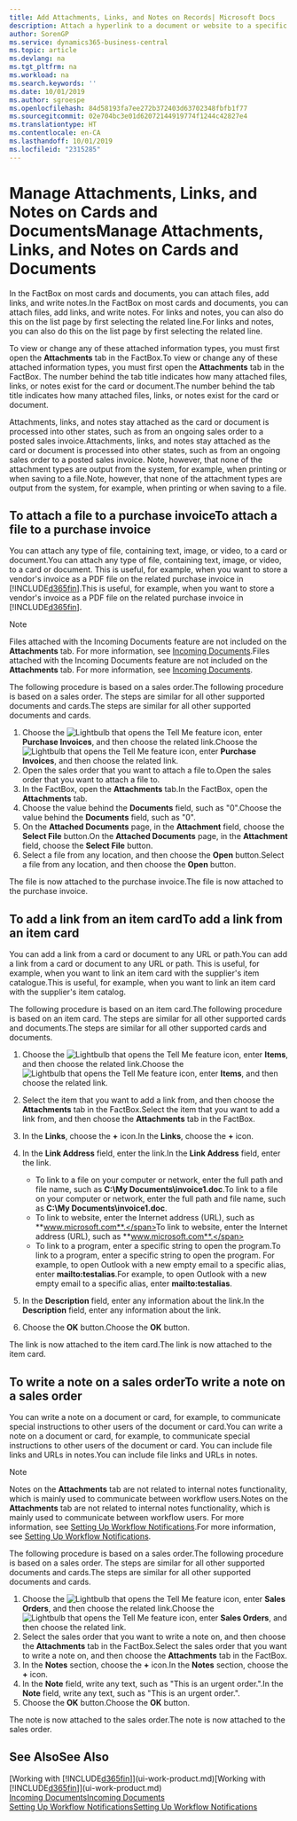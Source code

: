 ```yaml
---
title: Add Attachments, Links, and Notes on Records| Microsoft Docs
description: Attach a hyperlink to a document or website to a specific record, such as a customer or document.
author: SorenGP
ms.service: dynamics365-business-central
ms.topic: article
ms.devlang: na
ms.tgt_pltfrm: na
ms.workload: na
ms.search.keywords: ''
ms.date: 10/01/2019
ms.author: sgroespe
ms.openlocfilehash: 84d58193fa7ee272b372403d63702348fbfb1f77
ms.sourcegitcommit: 02e704bc3e01d62072144919774f1244c42827e4
ms.translationtype: HT
ms.contentlocale: en-CA
ms.lasthandoff: 10/01/2019
ms.locfileid: "2315285"
---
```

# <a name="manage-attachments-links-and-notes-on-cards-and-documents"></a><span data-ttu-id="5136d-103">Manage Attachments, Links, and Notes on Cards and Documents</span><span class="sxs-lookup"><span data-stu-id="5136d-103">Manage Attachments, Links, and Notes on Cards and Documents</span></span>

<span data-ttu-id="5136d-104">In the FactBox on most cards and documents, you can attach files, add links, and write notes.</span><span class="sxs-lookup"><span data-stu-id="5136d-104">In the FactBox on most cards and documents, you can attach files, add links, and write notes.</span></span> <span data-ttu-id="5136d-105">For links and notes, you can also do this on the list page by first selecting the related line.</span><span class="sxs-lookup"><span data-stu-id="5136d-105">For links and notes, you can also do this on the list page by first selecting the related line.</span></span>

<span data-ttu-id="5136d-106">To view or change any of these attached information types, you must first open the **Attachments** tab in the FactBox.</span><span class="sxs-lookup"><span data-stu-id="5136d-106">To view or change any of these attached information types, you must first open the **Attachments** tab in the FactBox.</span></span> <span data-ttu-id="5136d-107">The number behind the tab title indicates how many attached files, links, or notes exist for the card or document.</span><span class="sxs-lookup"><span data-stu-id="5136d-107">The number behind the tab title indicates how many attached files, links, or notes exist for the card or document.</span></span>

<span data-ttu-id="5136d-108">Attachments, links, and notes stay attached as the card or document is processed into other states, such as from an ongoing sales order to a posted sales invoice.</span><span class="sxs-lookup"><span data-stu-id="5136d-108">Attachments, links, and notes stay attached as the card or document is processed into other states, such as from an ongoing sales order to a posted sales invoice.</span></span> <span data-ttu-id="5136d-109">Note, however, that none of the attachment types are output from the system, for example, when printing or when saving to a file.</span><span class="sxs-lookup"><span data-stu-id="5136d-109">Note, however, that none of the attachment types are output from the system, for example, when printing or when saving to a file.</span></span>

## <a name="to-attach-a-file-to-a-purchase-invoice"></a><span data-ttu-id="5136d-110">To attach a file to a purchase invoice</span><span class="sxs-lookup"><span data-stu-id="5136d-110">To attach a file to a purchase invoice</span></span>
<span data-ttu-id="5136d-111">You can attach any type of file, containing text, image, or video, to a card or document.</span><span class="sxs-lookup"><span data-stu-id="5136d-111">You can attach any type of file, containing text, image, or video, to a card or document.</span></span> <span data-ttu-id="5136d-112">This is useful, for example, when you want to store a vendor's invoice as a PDF file on the related purchase invoice in [!INCLUDE[d365fin](includes/d365fin_md.md)].</span><span class="sxs-lookup"><span data-stu-id="5136d-112">This is useful, for example, when you want to store a vendor's invoice as a PDF file on the related purchase invoice in [!INCLUDE[d365fin](includes/d365fin_md.md)].</span></span>

> [!NOTE]
> <span data-ttu-id="5136d-113">Files attached with the Incoming Documents feature are not included on the **Attachments** tab. For more information, see [Incoming Documents](across-income-documents.md).</span><span class="sxs-lookup"><span data-stu-id="5136d-113">Files attached with the Incoming Documents feature are not included on the **Attachments** tab. For more information, see [Incoming Documents](across-income-documents.md).</span></span>

<span data-ttu-id="5136d-114">The following procedure is based on a sales order.</span><span class="sxs-lookup"><span data-stu-id="5136d-114">The following procedure is based on a sales order.</span></span> <span data-ttu-id="5136d-115">The steps are similar for all other supported documents and cards.</span><span class="sxs-lookup"><span data-stu-id="5136d-115">The steps are similar for all other supported documents and cards.</span></span>

1. <span data-ttu-id="5136d-116">Choose the ![Lightbulb that opens the Tell Me feature](media/ui-search/search_small.png "Tell me what you want to do") icon, enter **Purchase Invoices**, and then choose the related link.</span><span class="sxs-lookup"><span data-stu-id="5136d-116">Choose the ![Lightbulb that opens the Tell Me feature](media/ui-search/search_small.png "Tell me what you want to do") icon, enter **Purchase Invoices**, and then choose the related link.</span></span>
2. <span data-ttu-id="5136d-117">Open the sales order that you want to attach a file to.</span><span class="sxs-lookup"><span data-stu-id="5136d-117">Open the sales order that you want to attach a file to.</span></span>
3. <span data-ttu-id="5136d-118">In the FactBox, open the **Attachments** tab.</span><span class="sxs-lookup"><span data-stu-id="5136d-118">In the FactBox, open the **Attachments** tab.</span></span>
4. <span data-ttu-id="5136d-119">Choose the value behind the **Documents** field, such as "0".</span><span class="sxs-lookup"><span data-stu-id="5136d-119">Choose the value behind the **Documents** field, such as "0".</span></span>
5. <span data-ttu-id="5136d-120">On the **Attached Documents** page, in the **Attachment** field, choose the **Select File** button.</span><span class="sxs-lookup"><span data-stu-id="5136d-120">On the **Attached Documents** page, in the **Attachment** field, choose the **Select File** button.</span></span>
5. <span data-ttu-id="5136d-121">Select a file from any location, and then choose the **Open** button.</span><span class="sxs-lookup"><span data-stu-id="5136d-121">Select a file from any location, and then choose the **Open** button.</span></span>

<span data-ttu-id="5136d-122">The file is now attached to the purchase invoice.</span><span class="sxs-lookup"><span data-stu-id="5136d-122">The file is now attached to the purchase invoice.</span></span>

## <a name="to-add-a-link-from-an-item-card"></a><span data-ttu-id="5136d-123">To add a link from an item card</span><span class="sxs-lookup"><span data-stu-id="5136d-123">To add a link from an item card</span></span>
<span data-ttu-id="5136d-124">You can add a link from a card or document to any URL or path.</span><span class="sxs-lookup"><span data-stu-id="5136d-124">You can add a link from a card or document to any URL or path.</span></span> <span data-ttu-id="5136d-125">This is useful, for example, when you want to link an item card with the supplier's item catalogue.</span><span class="sxs-lookup"><span data-stu-id="5136d-125">This is useful, for example, when you want to link an item card with the supplier's item catalog.</span></span>

<span data-ttu-id="5136d-126">The following procedure is based on an item card.</span><span class="sxs-lookup"><span data-stu-id="5136d-126">The following procedure is based on an item card.</span></span> <span data-ttu-id="5136d-127">The steps are similar for all other supported cards and documents.</span><span class="sxs-lookup"><span data-stu-id="5136d-127">The steps are similar for all other supported cards and documents.</span></span>

1. <span data-ttu-id="5136d-128">Choose the ![Lightbulb that opens the Tell Me feature](media/ui-search/search_small.png "Tell me what you want to do") icon, enter **Items**, and then choose the related link.</span><span class="sxs-lookup"><span data-stu-id="5136d-128">Choose the ![Lightbulb that opens the Tell Me feature](media/ui-search/search_small.png "Tell me what you want to do") icon, enter **Items**, and then choose the related link.</span></span>
2. <span data-ttu-id="5136d-129">Select the item that you want to add a link from, and then choose the **Attachments** tab in the FactBox.</span><span class="sxs-lookup"><span data-stu-id="5136d-129">Select the item that you want to add a link from, and then choose the **Attachments** tab in the FactBox.</span></span>
3. <span data-ttu-id="5136d-130">In the **Links**, choose the **+** icon.</span><span class="sxs-lookup"><span data-stu-id="5136d-130">In the **Links**, choose the **+** icon.</span></span>
4. <span data-ttu-id="5136d-131">In the **Link Address** field, enter the link.</span><span class="sxs-lookup"><span data-stu-id="5136d-131">In the **Link Address** field, enter the link.</span></span>

    - <span data-ttu-id="5136d-132">To link to a file on your computer or network, enter the full path and file name, such as **C:\My Documents\invoice1.doc**.</span><span class="sxs-lookup"><span data-stu-id="5136d-132">To link to a file on your computer or network, enter the full path and file name, such as **C:\My Documents\invoice1.doc**.</span></span>
    - <span data-ttu-id="5136d-133">To link to website, enter the Internet address (URL), such as **www.microsoft.com**.</span><span class="sxs-lookup"><span data-stu-id="5136d-133">To link to website, enter the Internet address (URL), such as **www.microsoft.com**.</span></span>
    - <span data-ttu-id="5136d-134">To link to a program, enter a specific string to open the program.</span><span class="sxs-lookup"><span data-stu-id="5136d-134">To link to a program, enter a specific string to open the program.</span></span> <span data-ttu-id="5136d-135">For example, to open Outlook with a new empty email to a specific alias, enter **mailto:testalias**.</span><span class="sxs-lookup"><span data-stu-id="5136d-135">For example, to open Outlook with a new empty email to a specific alias, enter **mailto:testalias**.</span></span>  

5. <span data-ttu-id="5136d-136">In the **Description** field, enter any information about the link.</span><span class="sxs-lookup"><span data-stu-id="5136d-136">In the **Description** field, enter any information about the link.</span></span>  
6. <span data-ttu-id="5136d-137">Choose the **OK** button.</span><span class="sxs-lookup"><span data-stu-id="5136d-137">Choose the **OK** button.</span></span>

<span data-ttu-id="5136d-138">The link is now attached to the item card.</span><span class="sxs-lookup"><span data-stu-id="5136d-138">The link is now attached to the item card.</span></span>  

## <a name="to-write-a-note-on-a-sales-order"></a><span data-ttu-id="5136d-139">To write a note on a sales order</span><span class="sxs-lookup"><span data-stu-id="5136d-139">To write a note on a sales order</span></span>
<span data-ttu-id="5136d-140">You can write a note on a document or card, for example, to communicate special instructions to other users of the document or card.</span><span class="sxs-lookup"><span data-stu-id="5136d-140">You can write a note on a document or card, for example, to communicate special instructions to other users of the document or card.</span></span> <span data-ttu-id="5136d-141">You can include file links and URLs in notes.</span><span class="sxs-lookup"><span data-stu-id="5136d-141">You can include file links and URLs in notes.</span></span>

> [!NOTE]
> <span data-ttu-id="5136d-142">Notes on the **Attachments** tab are not related to internal notes functionality, which is mainly used to communicate between workflow users.</span><span class="sxs-lookup"><span data-stu-id="5136d-142">Notes on the **Attachments** tab are not related to internal notes functionality, which is mainly used to communicate between workflow users.</span></span> <span data-ttu-id="5136d-143">For more information, see [Setting Up Workflow Notifications](across-setting-up-workflow-notifications.md).</span><span class="sxs-lookup"><span data-stu-id="5136d-143">For more information, see [Setting Up Workflow Notifications](across-setting-up-workflow-notifications.md).</span></span>

<span data-ttu-id="5136d-144">The following procedure is based on a sales order.</span><span class="sxs-lookup"><span data-stu-id="5136d-144">The following procedure is based on a sales order.</span></span> <span data-ttu-id="5136d-145">The steps are similar for all other supported documents and cards.</span><span class="sxs-lookup"><span data-stu-id="5136d-145">The steps are similar for all other supported documents and cards.</span></span>

1. <span data-ttu-id="5136d-146">Choose the ![Lightbulb that opens the Tell Me feature](media/ui-search/search_small.png "Tell me what you want to do") icon, enter **Sales Orders**, and then choose the related link.</span><span class="sxs-lookup"><span data-stu-id="5136d-146">Choose the ![Lightbulb that opens the Tell Me feature](media/ui-search/search_small.png "Tell me what you want to do") icon, enter **Sales Orders**, and then choose the related link.</span></span>
2. <span data-ttu-id="5136d-147">Select the sales order that you want to write a note on, and then choose the **Attachments** tab in the FactBox.</span><span class="sxs-lookup"><span data-stu-id="5136d-147">Select the sales order that you want to write a note on, and then choose the **Attachments** tab in the FactBox.</span></span>
3. <span data-ttu-id="5136d-148">In the **Notes** section, choose the **+** icon.</span><span class="sxs-lookup"><span data-stu-id="5136d-148">In the **Notes** section, choose the **+** icon.</span></span>
4. <span data-ttu-id="5136d-149">In the **Note** field, write any text, such as "This is an urgent order.".</span><span class="sxs-lookup"><span data-stu-id="5136d-149">In the **Note** field, write any text, such as "This is an urgent order.".</span></span>
5. <span data-ttu-id="5136d-150">Choose the **OK** button.</span><span class="sxs-lookup"><span data-stu-id="5136d-150">Choose the **OK** button.</span></span>

<span data-ttu-id="5136d-151">The note is now attached to the sales order.</span><span class="sxs-lookup"><span data-stu-id="5136d-151">The note is now attached to the sales order.</span></span>

## <a name="see-also"></a><span data-ttu-id="5136d-152">See Also</span><span class="sxs-lookup"><span data-stu-id="5136d-152">See Also</span></span>  
<span data-ttu-id="5136d-153">[Working with [!INCLUDE[d365fin](includes/d365fin_md.md)]](ui-work-product.md)</span><span class="sxs-lookup"><span data-stu-id="5136d-153">[Working with [!INCLUDE[d365fin](includes/d365fin_md.md)]](ui-work-product.md)</span></span>  
[<span data-ttu-id="5136d-154">Incoming Documents</span><span class="sxs-lookup"><span data-stu-id="5136d-154">Incoming Documents</span></span>](across-income-documents.md)  
[<span data-ttu-id="5136d-155">Setting Up Workflow Notifications</span><span class="sxs-lookup"><span data-stu-id="5136d-155">Setting Up Workflow Notifications</span></span>](across-setting-up-workflow-notifications.md)  
